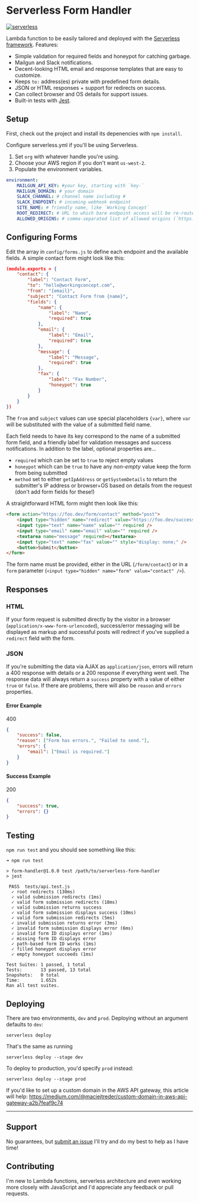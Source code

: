 # Serverless Form Handler

[![serverless](http://public.serverless.com/badges/v3.svg)](http://www.serverless.com)

Lambda function to be easily tailored and deployed with the [Serverless framework](https://serverless.com/). Features:

-   Simple validation for required fields and honeypot for catching garbage.
-   Mailgun and Slack notifications.
-   Decent-looking HTML email and response templates that are easy to customize.
-   Keeps `to:` address(es) private with predefined form details.
-   JSON or HTML responses + support for redirects on success.
-   Can collect browser and OS details for support issues.
-   Built-in tests with [Jest](https://jestjs.io).

## Setup

First, check out the project and install its depenencies with `npm install`.

Configure serverless.yml if you'll be using Serverless.

1. Set `org` with whatever handle you're using.
2. Choose your AWS region if you don't want `us-west-2`.
3. Populate the environment variables.

```yml
environment:
    MAILGUN_API_KEY: #your key, starting with `key-`
    MAILGUN_DOMAIN: # your domain
    SLACK_CHANNEL: # channel name including #
    SLACK_ENDPOINT: # incoming webhook endpoint
    SITE_NAME: # friendly name, like `Working Concept`
    ROOT_REDIRECT: # URL to which bare endpoint access will be re-routed
    ALLOWED_ORIGINS: # comma-separated list of allowed origins (`https://workingconcept.com,localhost:8000`)
```

## Configuring Forms

Edit the array in `config/forms.js` to define each endpoint and the available fields. A simple contact form might look like this:

```json
(module.exports = {
    "contact": {
        "label": "Contact Form",
        "to": "hello@workingconcept.com",
        "from": "{email}",
        "subject": "Contact Form from {name}",
        "fields": {
            "name": {
                "label": "Name",
                "required": true
            },
            "email": {
                "label": "Email",
                "required": true
            },
            "message": {
                "label": "Message",
                "required": true
            },
            "fax": {
                "label": "Fax Number",
                "honeypot": true
            }
        }
    }
})
```

The `from` and `subject` values can use special placeholders `{var}`, where `var` will be substituted with the value of a submitted field name.

Each field needs to have its key correspond to the name of a submitted form field, and a friendly label for validation messages and success notifications. In addition to the label, optional properties are...

-   `required` which can be set to `true` to reject empty values
-   `honeypot` which can be `true` to have any _non-empty_ value keep the form from being submitted
-   `method` set to either `getIpAddress` or `getSystemDetails` to return the submitter's IP address or browser+OS based on details from the request (don't add form fields for these!)

A straightforward HTML form might then look like this:

```html
<form action="https://foo.dev/form/contact" method="post">
    <input type="hidden" name="redirect" value="https://foo.dev/success" />
    <input type="text" name="name" value="" required />
    <input type="email" name="email" value="" required />
    <textarea name="message" required></textarea>
    <input type="text" name="fax" value="" style="display: none;" />
    <button>Submit</button>
</form>
```

The form name must be provided, either in the URL (`/form/contact`) or in a `form` parameter (`<input type="hidden" name="form" value="contact" />`).

## Responses

### HTML

If your form request is submitted directly by the visitor in a browser (`application/x-www-form-urlencoded`), success/error messaging will be displayed as markup and successful posts will redirect if you've supplied a `redirect` field with the form.

### JSON

If you're submitting the data via AJAX as `application/json`, errors will return a 400 response with details or a 200 response if everything went well. The response data will always return a `success` property with a value of either `true` or `false`. If there are problems, there will also be `reason` and `errors` properties.

#### Error Example

400

```json
{
    "success": false,
    "reason": ["Form has errors.", "Failed to send."],
    "errors": {
        "email": ["Email is required."]
    }
}
```

#### Success Example

200

```json
{
    "success": true,
    "errors": {}
}
```

## Testing

`npm run test` and you should see something like this:

```shell
➜ npm run test

> form-handler@1.0.0 test /path/to/serverless-form-handler
> jest

 PASS  tests/api.test.js
  ✓ root redirects (130ms)
  ✓ valid submission redirects (1ms)
  ✓ valid form submission redirects (18ms)
  ✓ valid submission returns success
  ✓ valid form submission displays success (10ms)
  ✓ valid form submission redirects (5ms)
  ✓ invalid submission returns error (3ms)
  ✓ invalid form submission displays error (6ms)
  ✓ invalid form ID displays error (1ms)
  ✓ missing form ID displays error
  ✓ path-based form ID works (1ms)
  ✓ filled honeypot displays error
  ✓ empty honeypot succeeds (1ms)

Test Suites: 1 passed, 1 total
Tests:       13 passed, 13 total
Snapshots:   0 total
Time:        1.652s
Ran all test suites.
```

## Deploying

There are two environments, `dev` and `prod`. Deploying without an argument defaults to `dev`:

```
serverless deploy
```

That's the same as running

```
serverless deploy --stage dev
```

To deploy to production, you'd specify `prod` instead:

```
serverless deploy --stage prod
```

If you'd like to set up a custom domain in the AWS API gateway, this article will help: https://medium.com/@maciejtreder/custom-domain-in-aws-api-gateway-a2b7feaf9c74

---

## Support

No guarantees, but [submit an issue](https://github.com/workingconcept/serverless-form-handler/issues) I'll try and do my best to help as I have time!

## Contributing

I'm new to Lambda functions, serverless architecture and even working more closely with JavaScript and I'd appreciate any feedback or pull requests.
